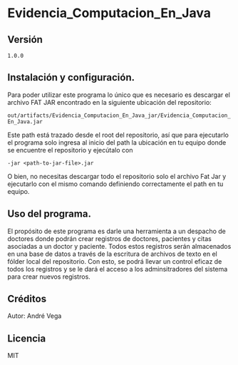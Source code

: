 # Evidencia_Computacion_En_Java

## Versión

`1.0.0`

## Instalación y configuración.

Para poder utilizar este programa lo único que es necesario es descargar el archivo FAT JAR encontrado en la siguiente ubicación del repositorio: 

`out/artifacts/Evidencia_Computacion_En_Java_jar/Evidencia_Computacion_En_Java.jar `

Este path está trazado desde el root del repositorio, así que para ejecutarlo el programa solo ingresa al inicio del path la ubicación en tu equipo donde se encuentre el repositorio y ejecútalo con

`-jar <path-to-jar-file>.jar`

O bien, no necesitas descargar todo el repositorio solo el archivo Fat Jar y ejecutarlo con el mismo comando definiendo correctamente el path en tu equipo.
## Uso del programa.

El propósito de este programa es darle una herramienta a un despacho de doctores donde podrán crear registros de doctores, pacientes y citas asociadas a un doctor y paciente. Todos estos registros serán almacenados en una base de datos a través de la escritura de archivos de texto en el fólder local del repositorio. Con esto, se podrá llevar un control eficaz de todos los registros y se le dará el acceso a los adminsitradores del sistema para crear nuevos registros.

## Créditos

Autor: André Vega

## Licencia

MIT
